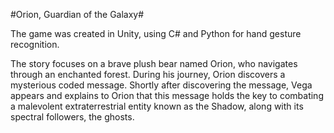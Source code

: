 #Orion, Guardian of the Galaxy#

The game was created in Unity, using C# and Python for hand gesture recognition.

The story focuses on a brave plush bear named Orion, who navigates through an enchanted forest. During his journey, Orion discovers a mysterious coded message. Shortly after discovering the message, Vega appears and explains to Orion that this message holds the key to combating a malevolent extraterrestrial entity known as the Shadow, along with its spectral followers, the ghosts.
